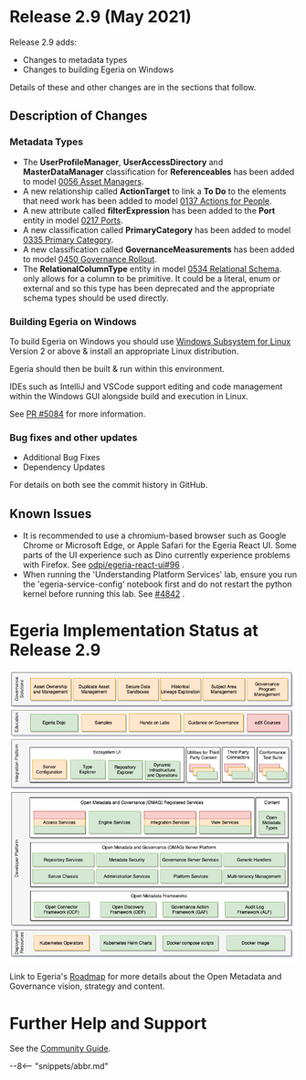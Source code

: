 <!-- SPDX-License-Identifier: CC-BY-4.0 -->
<!-- Copyright Contributors to the Egeria project. -->

# Release 2.9 (May 2021)

Release 2.9 adds:
* Changes to metadata types
* Changes to building Egeria on Windows

Details of these and other changes are in the sections that follow.

## Description of Changes

### Metadata Types

* The **UserProfileManager**, **UserAccessDirectory** and **MasterDataManager** classification for **Referenceables** has been added
to model [0056 Asset Managers](../open-metadata-publication/website/open-metadata-types/0056-Asset-Managers.md).
* A new relationship called **ActionTarget** to link a **To Do** to the elements that need work has been added
to model [0137 Actions for People](../open-metadata-publication/website/open-metadata-types/0137-Actions.md).
* A new attribute called **filterExpression** has been added to the **Port** entity in
model [0217 Ports](../open-metadata-publication/website/open-metadata-types/0217-Ports.md).
* A new classification called **PrimaryCategory** has been added to
model [0335 Primary Category](../open-metadata-publication/website/open-metadata-types/0335-Primary-Category.md).
* A new classification called **GovernanceMeasurements** has been added to
model [0450 Governance Rollout](../open-metadata-publication/website/open-metadata-types/0450-Governance-Rollout.md).
* The **RelationalColumnType** entity in
model [0534 Relational Schema](../open-metadata-publication/website/open-metadata-types/0534-Relational-Schemas.md).
only allows for a column to be primitive. It could be a literal, enum or external and so this type has been deprecated
and the appropriate schema types should be used directly.

### Building Egeria on Windows

To build Egeria on Windows you should use [Windows Subsystem for Linux](https://docs.microsoft.com/en-us/windows/wsl/) Version 2 or above & install an 
appropriate Linux distribution.

Egeria should then be built & run within this environment. 

IDEs such as IntelliJ and VSCode support editing and code management within the Windows GUI alongside build and execution in Linux.

See [PR #5084](https://github.com/odpi/egeria/pull/5084) for more information.

### Bug fixes and other updates
* Additional Bug Fixes
* Dependency Updates

For details on both see the commit history in GitHub.

## Known Issues

* It is recommended to use a chromium-based browser such as Google Chrome or Microsoft Edge, or Apple Safari for the Egeria React UI. Some parts of the UI experience such as Dino currently experience problems with Firefox. See [odpi/egeria-react-ui#96](https://github.com/odpi/egeria-react-ui/issues/96) .
* When running the 'Understanding Platform Services' lab, ensure you run the 'egeria-service-config' notebook first and do not restart the python kernel before running this lab. See [#4842](https://github.com/odpi/egeria/issues/4842) .

# Egeria Implementation Status at Release 2.9

![Egeria Implementation Status](functional-organization-showing-implementation-status-for-2.9.png)

Link to Egeria's [Roadmap](../open-metadata-publication/website/roadmap) for more details about the
Open Metadata and Governance vision, strategy and content.


# Further Help and Support

See the [Community Guide](../Community-Guide.md).

--8<-- "snippets/abbr.md"
